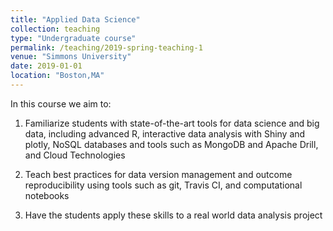 ```yaml
---
title: "Applied Data Science"
collection: teaching
type: "Undergraduate course"
permalink: /teaching/2019-spring-teaching-1
venue: "Simmons University"
date: 2019-01-01
location: "Boston,MA"
---
```


In this course we aim to:

1. Familiarize students with state-of-the-art tools for data science and big data, including advanced R, interactive data analysis with Shiny and plotly, NoSQL databases and tools such as MongoDB and Apache Drill, and Cloud Technologies

2. Teach best practices for data version management and outcome reproducibility using tools such as git, Travis CI, and computational notebooks

3. Have the students apply these skills to a real world data analysis project
